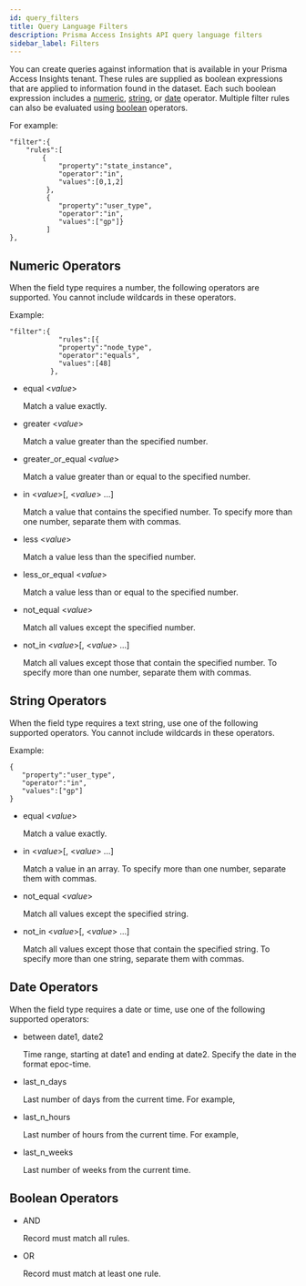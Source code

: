 ```yaml
---
id: query_filters
title: Query Language Filters
description: Prisma Access Insights API query language filters
sidebar_label: Filters
---
```


You can create queries against information that is available in your Prisma Access Insights tenant. These rules are supplied as boolean expressions
that are applied to information found in the dataset. Each such boolean expression includes a 
[numeric](#numeric-operators),
[string](#string-operators), 
or [date](#date-operators) 
operator. Multiple filter rules can also be evaluated using [boolean](#boolean-operators) operators. 

For example:

    "filter":{
        "rules":[
            {
                "property":"state_instance",
                "operator":"in",
                "values":[0,1,2]
             },
             {
                "property":"user_type",
                "operator":"in",
                "values":["gp"]}
             ]
    },


## Numeric Operators

When the field type requires a number, the following operators are supported. You cannot
include wildcards in these operators.

Example:

    "filter":{
                "rules":[{
                "property":"node_type",
                "operator":"equals",
                "values":[48]
              },


* equal &lt;_value_&gt;

  Match a value exactly.

* greater &lt;_value_&gt;

  Match a value greater than the specified number.

* greater\_or\_equal &lt;_value_&gt;

  Match a value greater than or equal to the specified number.
  
* in &lt;_value_&gt;[, &lt;_value_&gt; ...]

  Match a value that contains the specified number. To specify more than one number, separate them with commas.

* less &lt;_value_&gt;

  Match a value less than the specified number.

* less\_or\_equal &lt;_value_&gt;

  Match a value less than or equal to the specified number.

* not\_equal &lt;_value_&gt;

  Match all values except the specified number.

* not\_in &lt;_value_&gt;[, &lt;_value_&gt; ...]

  Match all values except those that contain the specified number. To specify more than one number,
  separate them with commas.

## String Operators

When the field type requires a text string, use one of the following supported operators. You cannot
include wildcards in these operators.

Example:

    {
       "property":"user_type",
       "operator":"in",
       "values":["gp"]
    }

* equal &lt;_value_&gt;

  Match a value exactly.

* in &lt;_value_&gt;[, &lt;_value_&gt; ...]

  Match a value in an array. To specify more than one number, separate them with commas.

* not\_equal &lt;_value_&gt;

  Match all values except the specified string.

* not\_in &lt;_value_&gt;[, &lt;_value_&gt; ...]

  Match all values except those that contain the specified string. To specify more than one string,
  separate them with commas.

## Date Operators

When the field type requires a date or time, use one of the following supported operators:

* between date1, date2 

  Time range, starting at date1 and ending at date2. Specify the date in the format epoc-time.

* last\_n\_days 

  Last number of days from the current time. For example, 

* last\_n\_hours 

  Last number of hours from the current time. For example, 
  
* last\_n\_weeks 

  Last number of weeks from the current time. 

## Boolean Operators

 - AND

   Record must match all rules.

 - OR
   
   Record must match at least one rule.

